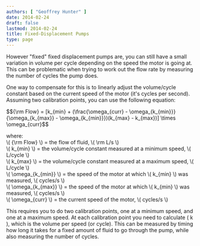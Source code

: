 ```yaml
---
authors: [ "Geoffrey Hunter" ]
date: 2014-02-24
draft: false
lastmod: 2014-02-24
title: Fixed-Displacement Pumps
type: page
---
```


However "fixed" fixed displacement pumps are, you can still have a small variation in volume per cycle depending on the speed the motor is going at. This can be problematic when trying to work out the flow rate by measuring the number of cycles the pump does.


One way to compensate for this is to linearly adjust the volume/cycle constant based on the current speed of the motor (it's cycles per second). Assuming two calibration points, you can use the following equation:

<div>
$${\rm Flow} = [k_{min} + (\frac{\omega_{curr} - \omega_{k_{min}}}{\omega_{k_{max}} - \omega_{k_{min}}})(k_{max} - k_{max})] \times \omega_{curr}$$
</div>

<p class="centered">
	where:<br>
	\( {\rm Flow} \) = the flow of fluid, \( \rm L/s \)<br>
	\( k_{min} \) = the volume/cycle constant measured at a minimum speed, \( L/cycle \)<br>
	\( k_{max} \) = the volume/cycle constant measured at a maximum speed, \( L/cycle \)<br>
	\( \omega_{k_{min}} \) = the speed of the motor at which \( k_{min} \) was measured, \( cycles/s \)<br>
	\( \omega_{k_{max}} \) = the speed of the motor at which \( k_{min} \) was measured, \( cycles/s \) <br>
	\( \omega_{curr} \) = the current speed of the motor, \( cycles/s \)<br>
</p>

This requires you to do two calibration points, one at a minimum speed, and one at a maximum speed. At each calibration point you need to calculate \( k \), which is the volume per speed (or cycle). This can be measured by timing how long it takes for a fixed amount of fluid to go through the pump, while also measuring the number of cycles.

